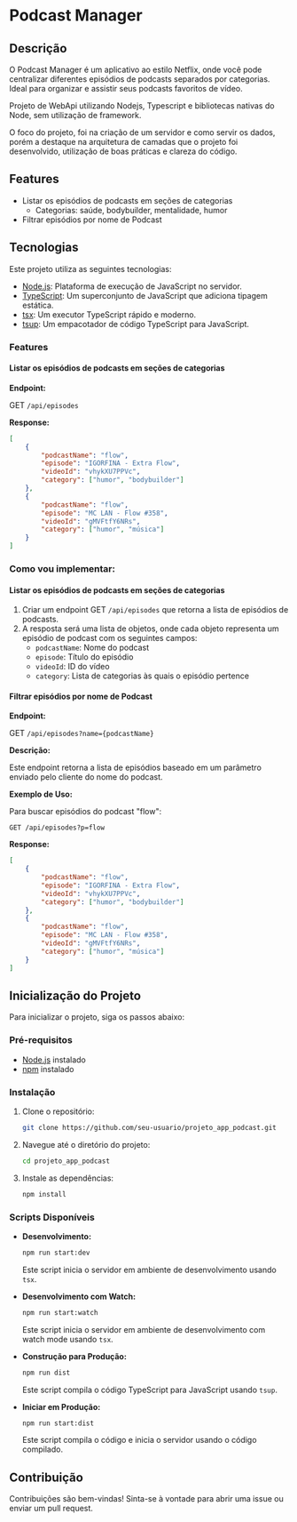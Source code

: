 # Podcast Manager

## Descrição

O Podcast Manager é um aplicativo ao estilo Netflix, onde você pode centralizar diferentes episódios de podcasts separados por categorias. Ideal para organizar e assistir seus podcasts favoritos de vídeo.

Projeto de WebApi utilizando Nodejs, Typescript e bibliotecas nativas do Node, sem utilização de framework.

O foco do projeto, foi na criação de um servidor e como servir os dados, porém a destaque na arquitetura de camadas que o projeto foi desenvolvido, utilização de boas práticas e clareza do código.

## Features

-   Listar os episódios de podcasts em seções de categorias
    -   Categorias: saúde, bodybuilder, mentalidade, humor
-   Filtrar episódios por nome de Podcast

## Tecnologias

Este projeto utiliza as seguintes tecnologias:

-   [Node.js](https://nodejs.org/): Plataforma de execução de JavaScript no servidor.
-   [TypeScript](https://www.typescriptlang.org/): Um superconjunto de JavaScript que adiciona tipagem estática.
-   [tsx](https://github.com/esbuild-kit/tsx): Um executor TypeScript rápido e moderno.
-   [tsup](https://tsup.egoist.dev/): Um empacotador de código TypeScript para JavaScript.

### Features

#### Listar os episódios de podcasts em seções de categorias

**Endpoint:**

GET `/api/episodes`

**Response:**

```json
[
    {
        "podcastName": "flow",
        "episode": "IGORFINA - Extra Flow",
        "videoId": "vhykXU7PPVc",
        "category": ["humor", "bodybuilder"]
    },
    {
        "podcastName": "flow",
        "episode": "MC LAN - Flow #358",
        "videoId": "gMVFtfY6NRs",
        "category": ["humor", "música"]
    }
]
```

### Como vou implementar:

#### Listar os episódios de podcasts em seções de categorias

1. Criar um endpoint GET `/api/episodes` que retorna a lista de episódios de podcasts.
2. A resposta será uma lista de objetos, onde cada objeto representa um episódio de podcast com os seguintes campos:
    - `podcastName`: Nome do podcast
    - `episode`: Título do episódio
    - `videoId`: ID do vídeo
    - `category`: Lista de categorias às quais o episódio pertence

#### Filtrar episódios por nome de Podcast

**Endpoint:**

GET `/api/episodes?name={podcastName}`

**Descrição:**

Este endpoint retorna a lista de episódios baseado em um parâmetro enviado pelo cliente do nome do podcast.

**Exemplo de Uso:**

Para buscar episódios do podcast "flow":

```
GET /api/episodes?p=flow
```

**Response:**

```json
[
    {
        "podcastName": "flow",
        "episode": "IGORFINA - Extra Flow",
        "videoId": "vhykXU7PPVc",
        "category": ["humor", "bodybuilder"]
    },
    {
        "podcastName": "flow",
        "episode": "MC LAN - Flow #358",
        "videoId": "gMVFtfY6NRs",
        "category": ["humor", "música"]
    }
]
```

## Inicialização do Projeto

Para inicializar o projeto, siga os passos abaixo:

### Pré-requisitos

-   [Node.js](https://nodejs.org/) instalado
-   [npm](https://www.npmjs.com/) instalado

### Instalação

1. Clone o repositório:
    ```sh
    git clone https://github.com/seu-usuario/projeto_app_podcast.git
    ```
2. Navegue até o diretório do projeto:
    ```sh
    cd projeto_app_podcast
    ```
3. Instale as dependências:
    ```sh
    npm install
    ```

### Scripts Disponíveis

-   **Desenvolvimento:**

    ```sh
    npm run start:dev
    ```

    Este script inicia o servidor em ambiente de desenvolvimento usando `tsx`.

-   **Desenvolvimento com Watch:**

    ```sh
    npm run start:watch
    ```

    Este script inicia o servidor em ambiente de desenvolvimento com watch mode usando `tsx`.

-   **Construção para Produção:**

    ```sh
    npm run dist
    ```

    Este script compila o código TypeScript para JavaScript usando `tsup`.

-   **Iniciar em Produção:**
    ```sh
    npm run start:dist
    ```
    Este script compila o código e inicia o servidor usando o código compilado.

## Contribuição

Contribuições são bem-vindas! Sinta-se à vontade para abrir uma issue ou enviar um pull request.
